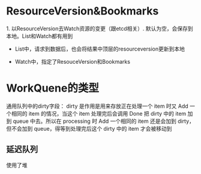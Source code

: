 # ResourceVersion&Bookmarks
1️. 以ResourceVersion去Watch资源的变更（跟etcd相关）. 默认为空，会保存到本地。List和Watch都有用到

- List中，请求到数据后，也会将结果中顶层的resourceversion更新到本地

- Watch中，指定了ResouceVersion和Bookmarks

# WorkQuene的类型

通用队列中的dirty字段： 
dirty 是作用是用来存放正在处理一个 item 时又 Add 一个相同的 item 的情况，当这个 item 处理完后会调用 Done 把 dirty 中的 item 加到 queue 中去。所以在 processing 时 Add 一个相同的 item 还是会加到 dirty，但不会加到 queue，得等到处理完后这个 dirty 中的 item 才会被移动到

## 延迟队列

使用了堆